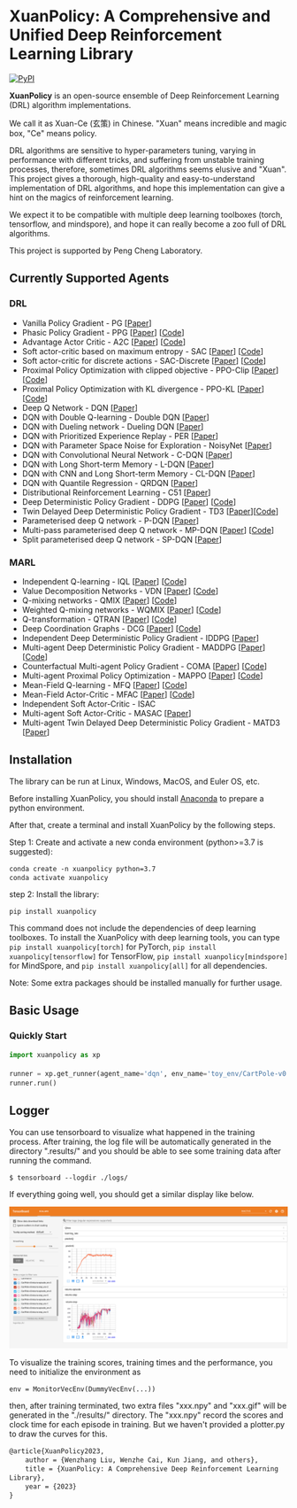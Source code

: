# XuanPolicy: A Comprehensive and Unified Deep Reinforcement Learning Library #

[![PyPI](https://img.shields.io/badge/PyPI-0.1.6-green)](https://pypi.org/project/xuanpolicy/)

[//]: # ([![Conda]&#40;https://img.shields.io/conda/vn/conda-forge/tianshou&#41;]&#40;https://github.com/conda-forge/tianshou-feedstock&#41;)

[//]: # ([![Read the Docs]&#40;https://img.shields.io/readthedocs/tianshou&#41;]&#40;https://tianshou.readthedocs.io/en/master&#41;)

[//]: # ([![Read the Docs]&#40;https://img.shields.io/readthedocs/tianshou-docs-zh-cn?label=%E4%B8%AD%E6%96%87%E6%96%87%E6%A1%A3&#41;]&#40;https://tianshou.readthedocs.io/zh/master/&#41;)

[//]: # ([![Unittest]&#40;https://github.com/thu-ml/tianshou/workflows/Unittest/badge.svg?branch=master&#41;]&#40;https://github.com/thu-ml/tianshou/actions&#41;)

[//]: # ([![codecov]&#40;https://img.shields.io/codecov/c/gh/thu-ml/tianshou&#41;]&#40;https://codecov.io/gh/thu-ml/tianshou&#41;)

[//]: # ([![GitHub issues]&#40;https://img.shields.io/github/issues/thu-ml/tianshou&#41;]&#40;https://github.com/thu-ml/tianshou/issues&#41;)

[//]: # ([![GitHub stars]&#40;https://img.shields.io/github/stars/thu-ml/tianshou&#41;]&#40;https://github.com/thu-ml/tianshou/stargazers&#41;)

[//]: # ([![GitHub forks]&#40;https://img.shields.io/github/forks/thu-ml/tianshou&#41;]&#40;https://github.com/thu-ml/tianshou/network&#41;)

[//]: # ([![GitHub license]&#40;https://img.shields.io/github/license/thu-ml/tianshou&#41;]&#40;https://github.com/thu-ml/tianshou/blob/master/LICENSE&#41;)

**XuanPolicy** is an open-source ensemble of Deep Reinforcement Learning (DRL) algorithm implementations.

We call it as Xuan-Ce (玄策) in Chinese. 
"Xuan" means incredible and magic box, "Ce" means policy.

DRL algorithms are sensitive to hyper-parameters tuning, varying in performance with different tricks, 
and suffering from unstable training processes, therefore, sometimes DRL algorithms seems elusive and "Xuan". 
This project gives a thorough, high-quality and easy-to-understand implementation of DRL algorithms, 
and hope this implementation can give a hint on the magics of reinforcement learning.

We expect it to be compatible with multiple deep learning toolboxes (torch, tensorflow, and mindspore),
and hope it can really become a zoo full of DRL algorithms. 

This project is supported by Peng Cheng Laboratory.

## Currently Supported Agents ##

### DRL ###
- Vanilla Policy Gradient - PG [[Paper](https://proceedings.neurips.cc/paper/2001/file/4b86abe48d358ecf194c56c69108433e-Paper.pdf)]
- Phasic Policy Gradient - PPG [[Paper](http://proceedings.mlr.press/v139/cobbe21a/cobbe21a.pdf)] [[Code](https://github.com/openai/phasic-policy-gradient)]
- Advantage Actor Critic - A2C [[Paper](http://proceedings.mlr.press/v48/mniha16.pdf)] [[Code](https://github.com/openai/baselines/tree/master/baselines/a2c)]
- Soft actor-critic based on maximum entropy - SAC [[Paper](http://proceedings.mlr.press/v80/haarnoja18b/haarnoja18b.pdf)] [[Code](http://github.com/haarnoja/sac)]
- Soft actor-critic for discrete actions - SAC-Discrete [[Paper](https://arxiv.org/pdf/1910.07207.pdf)] [[Code](https://github.com/p-christ/Deep-Reinforcement-Learning-Algorithms-with-PyTorch)]
- Proximal Policy Optimization with clipped objective - PPO-Clip [[Paper](https://arxiv.org/pdf/1707.06347.pdf)] [[Code]( https://github.com/berkeleydeeprlcourse/homework/tree/master/hw4)]
- Proximal Policy Optimization with KL divergence - PPO-KL [[Paper](https://arxiv.org/pdf/1707.06347.pdf)] [[Code]( https://github.com/berkeleydeeprlcourse/homework/tree/master/hw4)]
- Deep Q Network - DQN [[Paper](https://www.nature.com/articles/nature14236)]
- DQN with Double Q-learning - Double DQN [[Paper](https://ojs.aaai.org/index.php/AAAI/article/view/10295)]
- DQN with Dueling network - Dueling DQN [[Paper](http://proceedings.mlr.press/v48/wangf16.pdf)]
- DQN with Prioritized Experience Replay - PER [[Paper](https://arxiv.org/pdf/1511.05952.pdf)]
- DQN with Parameter Space Noise for Exploration - NoisyNet [[Paper](https://arxiv.org/pdf/1706.01905.pdf)]
- DQN with Convolutional Neural Network - C-DQN [[Paper](https://ieeexplore.ieee.org/abstract/document/9867958/)]
- DQN with Long Short-term Memory - L-DQN [[Paper](https://link.springer.com/article/10.1007/s10489-022-04317-2)]
- DQN with CNN and Long Short-term Memory - CL-DQN [[Paper](https://link.springer.com/article/10.1007/s10489-022-04317-2)]
- DQN with Quantile Regression - QRDQN [[Paper](https://ojs.aaai.org/index.php/AAAI/article/view/11791)]
- Distributional Reinforcement Learning - C51 [[Paper](http://proceedings.mlr.press/v70/bellemare17a/bellemare17a.pdf)]
- Deep Deterministic Policy Gradient - DDPG [[Paper](https://arxiv.org/pdf/1509.02971.pdf)] [[Code](https://github.com/openai/baselines/tree/master/baselines/ddpg)]
- Twin Delayed Deep Deterministic Policy Gradient - TD3 [[Paper](http://proceedings.mlr.press/v80/fujimoto18a/fujimoto18a.pdf)][[Code](https://github.com/sfujim/TD3)]
- Parameterised deep Q network - P-DQN [[Paper](https://arxiv.org/pdf/1810.06394.pdf)]
- Multi-pass parameterised deep Q network - MP-DQN [[Paper](https://arxiv.org/pdf/1905.04388.pdf)] [[Code](https://github.com/cycraig/MP-DQN)]
- Split parameterised deep Q network - SP-DQN [[Paper](https://arxiv.org/pdf/1810.06394.pdf)]

### MARL ###
- Independent Q-learning - IQL [[Paper](https://hal.science/file/index/docid/720669/filename/Matignon2012independent.pdf)] [[Code](https://github.com/oxwhirl/pymarl)]
- Value Decomposition Networks - VDN [[Paper](https://arxiv.org/pdf/1706.05296.pdf)] [[Code](https://github.com/oxwhirl/pymarl)]
- Q-mixing networks - QMIX [[Paper](http://proceedings.mlr.press/v80/rashid18a/rashid18a.pdf)] [[Code](https://github.com/oxwhirl/pymarl)]
- Weighted Q-mixing networks - WQMIX [[Paper](https://proceedings.neurips.cc/paper/2020/file/73a427badebe0e32caa2e1fc7530b7f3-Paper.pdf)] [[Code](https://github.com/oxwhirl/wqmix)]
- Q-transformation - QTRAN [[Paper](http://proceedings.mlr.press/v97/son19a/son19a.pdf)] [[Code](https://github.com/Sonkyunghwan/QTRAN)]
- Deep Coordination Graphs - DCG [[Paper](http://proceedings.mlr.press/v119/boehmer20a/boehmer20a.pdf)] [[Code](https://github.com/wendelinboehmer/dcg)]
- Independent Deep Deterministic Policy Gradient - IDDPG [[Paper](https://proceedings.neurips.cc/paper/2017/file/68a9750337a418a86fe06c1991a1d64c-Paper.pdf)]
- Multi-agent Deep Deterministic Policy Gradient - MADDPG [[Paper](https://proceedings.neurips.cc/paper/2017/file/68a9750337a418a86fe06c1991a1d64c-Paper.pdf)] [[Code](https://github.com/openai/maddpg)]
- Counterfactual Multi-agent Policy Gradient - COMA [[Paper](https://ojs.aaai.org/index.php/AAAI/article/view/11794)] [[Code](https://github.com/oxwhirl/pymarl)]
- Multi-agent Proximal Policy Optimization - MAPPO [[Paper](https://proceedings.neurips.cc/paper_files/paper/2022/file/9c1535a02f0ce079433344e14d910597-Paper-Datasets_and_Benchmarks.pdf)] [[Code](https://github.com/marlbenchmark/on-policy)]
- Mean-Field Q-learning - MFQ [[Paper](http://proceedings.mlr.press/v80/yang18d/yang18d.pdf)] [[Code](https://github.com/mlii/mfrl)]
- Mean-Field Actor-Critic - MFAC [[Paper](http://proceedings.mlr.press/v80/yang18d/yang18d.pdf)] [[Code](https://github.com/mlii/mfrl)]
- Independent Soft Actor-Critic - ISAC 
- Multi-agent Soft Actor-Critic - MASAC [[Paper](https://arxiv.org/pdf/2104.06655.pdf)]
- Multi-agent Twin Delayed Deep Deterministic Policy Gradient - MATD3 [[Paper](https://arxiv.org/pdf/1910.01465.pdf)]

## Installation ##

The library can be run at Linux, Windows, MacOS, and Euler OS, etc.

Before installing XuanPolicy, you should install [Anaconda](https://www.anaconda.com/download) to prepare a python environment.

After that, create a terminal and install XuanPolicy by the following steps.

Step 1: Create and activate a new conda environment (python>=3.7 is suggested):

```commandline
conda create -n xuanpolicy python=3.7
conda activate xuanpolicy
```

step 2: Install the library:

```commandline
pip install xuanpolicy
```

This command does not include the dependencies of deep learning toolboxes. To install the XuanPolicy with 
deep learning tools, you can type `pip install xuanpolicy[torch]` for PyTorch, `pip install xuanpolicy[tensorflow]`
for TensorFlow, `pip install xuanpolicy[mindspore]` for MindSpore, and `pip install xuanpolicy[all]` for all dependencies.

Note: Some extra packages should be installed manually for further usage. 

## Basic Usage ##

### Quickly Start ###
```python
import xuanpolicy as xp

runner = xp.get_runner(agent_name='dqn', env_name='toy_env/CartPole-v0', is_test=False)
runner.run()
```

[//]: # (### Run a Demo ###)

[//]: # (The following four lines of code are enough to start training an RL agent.)

[//]: # (```)

[//]: # ($ python main.py --method dqn --env toy)

[//]: # (```)

[//]: # (As our project support multiprocess communication by mpi4py, so you can run with the following command to start training with K sub-process.)

[//]: # (```)

[//]: # ($ mpiexec -n K python main.py --method dqn --env toy)

[//]: # (```)

[//]: # ()
[//]: # (## Customize Usage ##)

[//]: # (- If you want to train an RL agent in your own environments, you can write an environment wrapper and implement the core function reset&#40;&#41; and step&#40;action&#41; and add it in make_env_funcs.py file. The environment template is shown in "./envs/wrappers/xxx_wrappers.py".)

[//]: # (- If you want to train an agent with some novel network architecture, you can modify content in the function define_network in the xxx_agent.py file in "agents/xxx/xxx_xx_agent". &#40;Hints: Better not playing with the content in define_optimization&#40;&#41; function.&#41;)

## Logger ##
You can use tensorboard to visualize what happened in the training process. After training, the log file will be automatically generated in the directory ".results/" and you should be able to see some training data after running the command.
``` 
$ tensorboard --logdir ./logs/
```
If everything going well, you should get a similar display like below. 

![Tensorboard](./figures/debug.png)

To visualize the training scores, training times and the performance, you need to initialize the environment as 
```
env = MonitorVecEnv(DummyVecEnv(...))
```  
then, after training terminated, two extra files "xxx.npy" and "xxx.gif" will be generated in the "./results/" directory. The "xxx.npy" record the scores and clock time for each episode in training. But we haven't provided a plotter.py to draw the curves for this.  


[//]: # (## Experiments ##)

[//]: # (### MuJoCo ###)

[//]: # (We train our agents in MuJoCo benchmark &#40;HalfCheetah,...&#41; for 1M experience and compare with some other implementations &#40;stable-baselines, stable-baselines3, ...&#41;. The performance is shown below. We noticed that the scale of reward in our experiment is different, and we reckon it is mainly because the version of mujoco and the timesteps for each episode. For fair comparsion, we use the same )

[//]: # (hyperparameters for all the implementations.)

[//]: # (#### A2C ####)

[//]: # (| Environments&#40;1M,4 parallels&#41; | Ours | Stable-baselines&#40;tf&#41; |Stable-baselines3&#40;torch&#41;  |)

[//]: # (|  :----:  | :----:  |:--------------------:| :----: |)

[//]: # (| HalfCheetah-v3              |      |                      |                          |)

[//]: # (| Hopper-v3                   |      |                      |                          |)

[//]: # (| Walker2d-v3                 |      |                      |                          |)

[//]: # (| Ant-v3                      |      |                      |                          |)

[//]: # (| Swimmer-v3                  |      |                      |                          |)

[//]: # (| Humanoid-v3                 |      |                      |                          |)

[//]: # ()
[//]: # (#### ACER ####)

[//]: # (| Environments&#40;1M,4 parallels&#41; | Ours |  Stable-baselines&#40;tf&#41;  |Stable-baselines3&#40;torch&#41;  |)

[//]: # (|  :----:  | :----:  | :----: | :----: |)

[//]: # (| HalfCheetah-v3              |      |                      |                          |)

[//]: # (| Hopper-v3                   |      |                      |                          |)

[//]: # (| Walker2d-v3                 |      |                      |                          |)

[//]: # (| Ant-v3                      |      |                      |                          |)

[//]: # (| Swimmer-v3                  |      |                      |                          |)

[//]: # (| Humanoid-v3                 |      |                      |                          |)

[//]: # ()
[//]: # (#### ACKTR ####)

[//]: # (| Environments&#40;1M,4 parallels&#41; | Ours |  Stable-baselines&#40;tf&#41;  |Stable-baselines3&#40;torch&#41;  |)

[//]: # (|  :----:  | :----:  | :----: | :----: |)

[//]: # (| HalfCheetah-v3              |      |                      |                          |)

[//]: # (| Hopper-v3                   |      |                      |                          |)

[//]: # (| Walker2d-v3                 |      |                      |                          |)

[//]: # (| Ant-v3                      |      |                      |                          |)

[//]: # (| Swimmer-v3                  |      |                      |                          |)

[//]: # (| Humanoid-v3                 |      |                      |                          |)

[//]: # ()
[//]: # (#### TRPO ####)

[//]: # (| Environments&#40;1M,4 parallels&#41; | Ours |  Stable-baselines&#40;tf&#41;  |Stable-baselines3&#40;torch&#41;  |)

[//]: # (|  :----:  | :----:  | :----: | :----: |)

[//]: # (| HalfCheetah-v3              |      |                      |                          |)

[//]: # (| Hopper-v3                   |      |                      |                          |)

[//]: # (| Walker2d-v3                 |      |                      |                          |)

[//]: # (| Ant-v3                      |      |                      |                          |)

[//]: # (| Swimmer-v3                  |      |                      |                          |)

[//]: # (| Humanoid-v3                 |      |                      |                          |)

[//]: # ()
[//]: # (#### PPO ####)

[//]: # (| Environments&#40;1M,4 parallels&#41; | Ours |  Stable-baselines&#40;tf&#41;  |Stable-baselines3&#40;torch&#41;  |)

[//]: # (|  :----:  | :----:  | :----: | :----: |)

[//]: # (| HalfCheetah-v3              | ~3283 | ~1336.76&#40;std~133.12&#41;            |                          |)

[//]: # (| Hopper-v3                   |       | ~2764.86&#40;std~1090.03&#41;           |                          |)

[//]: # (| Walker2d-v3                 |       |  ~3094.35&#40;std~83.41&#41;            |                          |)

[//]: # (| Ant-v3                      |       | ~2508.44&#40;std~106.25&#41;            |                          |)

[//]: # (| Swimmer-v3                  |       |  ~43.13&#40;std~1.58&#41;                |                          |)

[//]: # (| Humanoid-v3                 |       |  ~549.35&#40;std~92.78&#41;              |                          |)

[//]: # (| Reacher-v3                  |       |  ~360.45&#40;std~43.95&#41;              |                          |)

[//]: # (| InvertedPendulum-v3                 |      |                      |                          |)

[//]: # (| InvertedDoublePendulum-v3                 |      |                      |                          |)

[//]: # (#### DDPG ####)

[//]: # (| Environments&#40;1M,4 parallels&#41; | Ours |  Stable-baselines&#40;tf&#41;  |Stable-baselines3&#40;torch&#41;  |)

[//]: # (|  :----:  | :----:  | :----: | :----: |)

[//]: # (| HalfCheetah-v3              |      |                 |                          |)

[//]: # (| Hopper-v3                   |      |                      |                          |)

[//]: # (| Walker2d-v3                 |      |                      |                          |)

[//]: # (| Ant-v3                      |      |                      |                          |)

[//]: # (| Swimmer-v3                  |      |                      |                          |)

[//]: # (| Humanoid-v3                 |      |                      |                          |)

[//]: # ()
[//]: # ()
[//]: # (#### TD3 ####)

[//]: # (| Environments&#40;1M,4 parallels&#41; | Ours |  Stable-baselines&#40;tf&#41;  |Stable-baselines3&#40;torch&#41;  |)

[//]: # (|  :----:  | :----:  | :----: | :----: |)

[//]: # (| HalfCheetah-v3              |   |                  |                          |)

[//]: # (| Hopper-v3                   |       |                 |                          |)

[//]: # (| Walker2d-v3                 |       |                      |                          |)

[//]: # (| Ant-v3                      |       |                      |                          |)

[//]: # (| Swimmer-v3                  |      |                      |                          |)

[//]: # (| Humanoid-v3                 |      |                      |                          |)

[//]: # ()
[//]: # (#### SAC ####)

[//]: # (| Environments&#40;1M,4 parallels&#41; | Ours |  Stable-baselines&#40;tf&#41;  |Stable-baselines3&#40;torch&#41;  |)

[//]: # (|  :----:  | :----:  | :----: | :----: |)

[//]: # (| HalfCheetah-v3              |   |                  |                          |)

[//]: # (| Hopper-v3                   |      |                      |                          |)

[//]: # (| Walker2d-v3                 |      |                      |                          |)

[//]: # (| Ant-v3                      |      |                      |                          |)

[//]: # (| Swimmer-v3                  |      |                      |                          |)

[//]: # (| Humanoid-v3                 |      |                      |                          |)

[//]: # ()

```
@article{XuanPolicy2023,
    author = {Wenzhang Liu, Wenzhe Cai, Kun Jiang, and others},
    title = {XuanPolicy: A Comprehensive Deep Reinforcement Learning Library},
    year = {2023}
}
```


